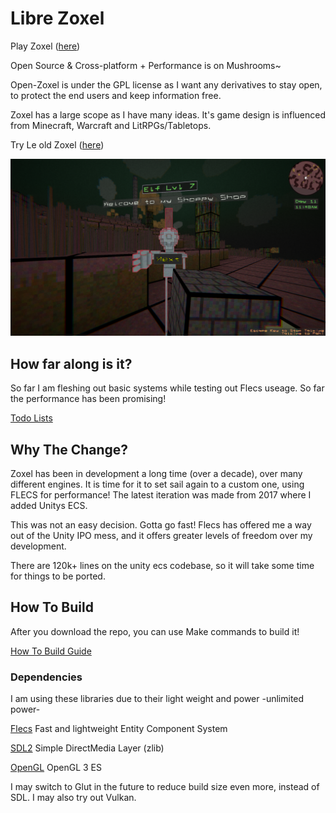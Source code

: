 # Libre Zoxel

Play Zoxel ([here](https://deus369.github.io/open-zoxel/web-demo/))

Open Source & Cross-platform + Performance is on Mushrooms~

Open-Zoxel is under the GPL license as I want any derivatives to stay open, to protect the end users and keep information free.

Zoxel has a large scope as I have many ideas. It's game design is influenced from Minecraft, Warcraft and LitRPGs/Tabletops.

Try Le old Zoxel ([here](https://deus0.itch.io/zoxel))

![Le Old Zoxel](/Screenshots/KEyHna.png?raw=false "Le Old Zoxel")

## How far along is it?

So far I am fleshing out basic systems while testing out Flecs useage. So far the performance has been promising!

[Todo Lists](Documents/todos/todo-main.md)

## Why The Change?

Zoxel has been in development a long time (over a decade), over many different engines. It is time for it to set sail again to a custom one, using FLECS for performance! The latest iteration was made from 2017 where I added Unitys ECS.

This was not an easy decision. Gotta go fast! Flecs has offered me a way out of the Unity IPO mess, and it offers greater levels of freedom over my development.

There are 120k+ lines on the unity ecs codebase, so it will take some time for things to be ported.

## How To Build

After you download the repo, you can use Make commands to build it!

[How To Build Guide](Documents/howtos/howto-build.md)

### Dependencies

I am using these libraries due to their light weight and power -unlimited power-

[Flecs](https://github.com/SanderMertens/flecs) Fast and lightweight Entity Component System

[SDL2](https://www.libsdl.org/index.php) Simple DirectMedia Layer (zlib)

[OpenGL](https://www.khronos.org/opengles/) OpenGL 3 ES

I may switch to Glut in the future to reduce build size even more, instead of SDL. I may also try out Vulkan.